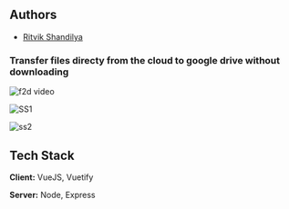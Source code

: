 
## Authors

- [Ritvik Shandilya](https://github.com/ritvikshandilya)


### Transfer files directy from the cloud to google drive without downloading

![f2d video](https://user-images.githubusercontent.com/5859629/157323083-8e0bd4e6-0238-4b71-a3f1-4317bb999944.gif)

![SS1](https://user-images.githubusercontent.com/5859629/157323095-ea89a58d-740b-403d-b2fc-6397e90617af.png)

![ss2](https://user-images.githubusercontent.com/5859629/157323116-42ffbf09-a8eb-43e0-a2a7-bb1a8345bee2.png)

## Tech Stack

**Client:** VueJS, Vuetify

**Server:** Node, Express
